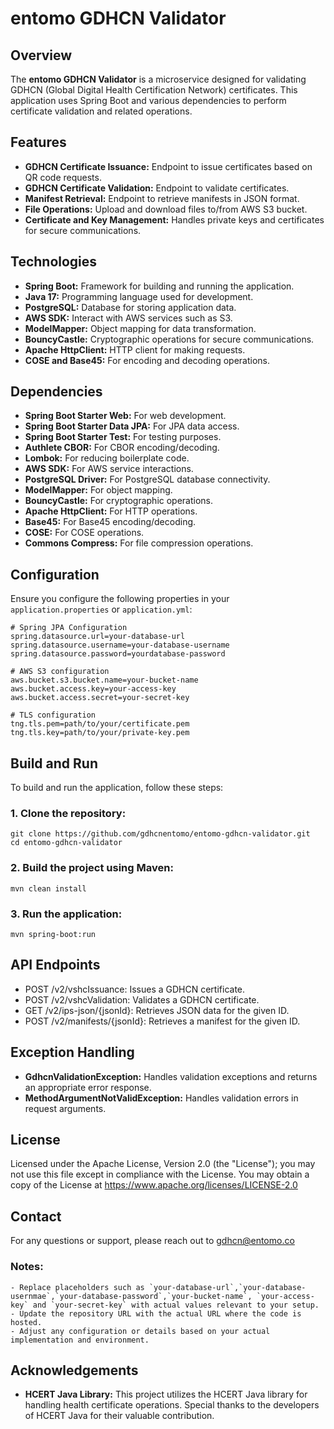 # entomo GDHCN Validator

## Overview

The **entomo GDHCN Validator** is a microservice designed for validating GDHCN (Global Digital Health Certification Network) certificates. This application uses Spring Boot and various dependencies to perform certificate validation and related operations.

## Features

- **GDHCN Certificate Issuance:** Endpoint to issue certificates based on QR code requests.
- **GDHCN Certificate Validation:** Endpoint to validate certificates.
- **Manifest Retrieval:** Endpoint to retrieve manifests in JSON format.
- **File Operations:** Upload and download files to/from AWS S3 bucket.
- **Certificate and Key Management:** Handles private keys and certificates for secure communications.

## Technologies

- **Spring Boot:** Framework for building and running the application.
- **Java 17:** Programming language used for development.
- **PostgreSQL:** Database for storing application data.
- **AWS SDK:** Interact with AWS services such as S3.
- **ModelMapper:** Object mapping for data transformation.
- **BouncyCastle:** Cryptographic operations for secure communications.
- **Apache HttpClient:** HTTP client for making requests.
- **COSE and Base45:** For encoding and decoding operations.

## Dependencies

- **Spring Boot Starter Web:** For web development.
- **Spring Boot Starter Data JPA:** For JPA data access.
- **Spring Boot Starter Test:** For testing purposes.
- **Authlete CBOR:** For CBOR encoding/decoding.
- **Lombok:** For reducing boilerplate code.
- **AWS SDK:** For AWS service interactions.
- **PostgreSQL Driver:** For PostgreSQL database connectivity.
- **ModelMapper:** For object mapping.
- **BouncyCastle:** For cryptographic operations.
- **Apache HttpClient:** For HTTP operations.
- **Base45:** For Base45 encoding/decoding.
- **COSE:** For COSE operations.
- **Commons Compress:** For file compression operations.

## Configuration

Ensure you configure the following properties in your `application.properties` or `application.yml`:

```properties
# Spring JPA Configuration
spring.datasource.url=your-database-url
spring.datasource.username=your-database-username
spring.datasource.password=yourdatabase-password

# AWS S3 configuration
aws.bucket.s3.bucket.name=your-bucket-name
aws.bucket.access.key=your-access-key
aws.bucket.access.secret=your-secret-key

# TLS configuration
tng.tls.pem=path/to/your/certificate.pem
tng.tls.key=path/to/your/private-key.pem

```
## Build and Run

To build and run the application, follow these steps:

### 1. Clone the repository:

```properties
git clone https://github.com/gdhcnentomo/entomo-gdhcn-validator.git
cd entomo-gdhcn-validator
```
### 2. Build the project using Maven:
```properties
mvn clean install
```
### 3. Run the application:
```properties
mvn spring-boot:run
```

## API Endpoints

- POST /v2/vshcIssuance: Issues a GDHCN certificate.
- POST /v2/vshcValidation: Validates a GDHCN certificate.
- GET /v2/ips-json/{jsonId}: Retrieves JSON data for the given ID.
- POST /v2/manifests/{jsonId}: Retrieves a manifest for the given ID.

## Exception Handling

- **GdhcnValidationException:** Handles validation exceptions and returns an appropriate error response.
- **MethodArgumentNotValidException:** Handles validation errors in request arguments.

## License

Licensed under the Apache License, Version 2.0 (the "License"); you may not use this file except in compliance with the License.
You may obtain a copy of the License at https://www.apache.org/licenses/LICENSE-2.0


## Contact
For any questions or support, please reach out to <a href="">gdhcn@entomo.co</a>


### Notes:
```properties
- Replace placeholders such as `your-database-url`,`your-database-usernmae`,`your-database-password`,`your-bucket-name`, `your-access-key` and `your-secret-key` with actual values relevant to your setup.
- Update the repository URL with the actual URL where the code is hosted.
- Adjust any configuration or details based on your actual implementation and environment.
```

## Acknowledgements

- **HCERT Java Library:** This project utilizes the HCERT Java library for handling health certificate operations. Special thanks to the developers of HCERT Java for their valuable contribution.